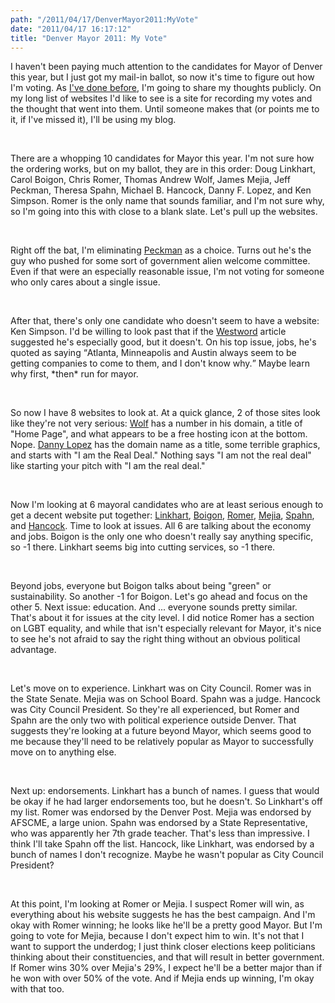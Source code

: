 ```yaml
---
path: "/2011/04/17/DenverMayor2011:MyVote" 
date: "2011/04/17 16:17:12" 
title: "Denver Mayor 2011: My Vote" 
---
```

<p>I haven't been paying much attention to the candidates for Mayor of Denver this year, but I just got my mail-in ballot, so now it's time to figure out how I'm voting. As <a href="http://typewriting.org/2006/10/29/Election_2006%3A_Conclusion/">I've done before</a>, I'm going to share my thoughts publicly. On my long list of websites I'd like to see is a site for recording my votes and the thought that went into them. Until someone makes that (or points me to it, if I've missed it), I'll be using my blog.</p><br><p>There are a whopping 10 candidates for Mayor this year. I'm not sure how the ordering works, but on my ballot, they are in this order: Doug Linkhart, Carol Boigon, Chris Romer, Thomas Andrew Wolf, James Mejia, Jeff Peckman, Theresa Spahn, Michael B. Hancock, Danny F. Lopez, and Ken Simpson. Romer is the only name that sounds familiar, and I'm not sure why, so I'm going into this with close to a blank slate. Let's pull up the websites.</p><br><p>Right off the bat, I'm eliminating <a href="http://en.wikipedia.org/wiki/Jeff_Peckman">Peckman</a> as a choice. Turns out he's the guy who pushed for some sort of government alien welcome committee. Even if that were an especially reasonable issue, I'm not voting for someone who only cares about a single issue.</p><br><p>After that, there's only one candidate who doesn't seem to have a website: Ken Simpson. I'd be willing to look past that if the <a href="http://blogs.westword.com/latestword/2011/03/ken_simpson_denver_mayors_race_profile.php">Westword</a> article suggested he's especially good, but it doesn't. On his top issue, jobs, he's quoted as saying <q>Atlanta, Minneapolis and Austin always seem to be getting companies to come to them, and I don't know why.</q> Maybe learn why first, *then* run for mayor.</p><br><p>So now I have 8 websites to look at. At a quick glance, 2 of those sites look like they're not very serious: <a href="http://www.wolf4denvermayor.com/">Wolf</a> has a number in his domain, a title of "Home Page", and what appears to be a free hosting icon at the bottom. Nope. <a href="http://www.dannyflopezformayor.com/">Danny Lopez</a> has the domain name as a title, some terrible graphics, and starts with "I am the Real Deal." Nothing says "I am not the real deal" like starting your pitch with "I am the real deal."</p><br><p>Now I'm looking at 6 mayoral candidates who are at least serious enough to get a decent website put together: <a href="http://www.douglinkhart.net/">Linkhart</a>, <a href="http://boigonfordenver.com/">Boigon</a>, <a href="http://romerformayor.com/">Romer</a>, <a href="http://www.mejiaformayor.com/">Mejia</a>, <a href="http://spahnformayor.com/">Spahn</a>, and <a href="http://www.hancockformayor.com/">Hancock</a>. Time to look at issues. All 6 are talking about the economy and jobs. Boigon is the only one who doesn't really say anything specific, so -1 there. Linkhart seems big into cutting services, so -1 there.</p><br><p>Beyond jobs, everyone but Boigon talks about being "green" or sustainability. So another -1 for Boigon. Let's go ahead and focus on the other 5. Next issue: education. And ... everyone sounds pretty similar. That's about it for issues at the city level. I did notice Romer has a section on LGBT equality, and while that isn't especially relevant for Mayor, it's nice to see he's not afraid to say the right thing without an obvious political advantage.</p><br><p>Let's move on to experience. Linkhart was on City Council. Romer was in the State Senate. Mejia was on School Board. Spahn was a judge. Hancock was City Council President. So they're all experienced, but Romer and Spahn are the only two with political experience outside Denver. That suggests they're looking at a future beyond Mayor, which seems good to me because they'll need to be relatively popular as Mayor to successfully move on to anything else.</p><br><p>Next up: endorsements. Linkhart has a bunch of names. I guess that would be okay if he had larger endorsements too, but he doesn't. So Linkhart's off my list. Romer was endorsed by the Denver Post. Mejia was endorsed by AFSCME, a large union. Spahn was endorsed by a State Representative, who was apparently her 7th grade teacher. That's less than impressive. I think I'll take Spahn off the list. Hancock, like Linkhart, was endorsed by a bunch of names I don't recognize. Maybe he wasn't popular as City Council President?</p><br><p>At this point, I'm looking at Romer or Mejia. I suspect Romer will win, as everything about his website suggests he has the best campaign. And I'm okay with Romer winning; he looks like he'll be a pretty good Mayor. But I'm going to vote for Mejia, because I don't expect him to win. It's not that I want to support the underdog; I just think closer elections keep politicians thinking about their constituencies, and that will result in better government. If Romer wins 30% over Mejia's 29%, I expect he'll be a better major than if he won with over 50% of the vote. And if Mejia ends up winning, I'm okay with that too.</p>